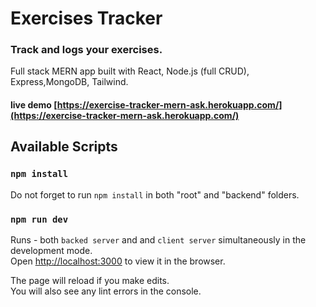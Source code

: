 # Exercises Tracker

### Track and logs your exercises.

Full stack MERN app built with React, Node.js (full CRUD), Express,MongoDB, Tailwind.<br />

#### live demo [https://exercise-tracker-mern-ask.herokuapp.com/](https://exercise-tracker-mern-ask.herokuapp.com/)

## Available Scripts

### `npm install`

Do not forget to run `npm install` in both "root" and "backend" folders.

### `npm run dev`

Runs - both `backed server` and and `client server` simultaneously in the development mode.<br />
Open [http://localhost:3000](http://localhost:3000) to view it in the browser.

The page will reload if you make edits.<br />
You will also see any lint errors in the console.
